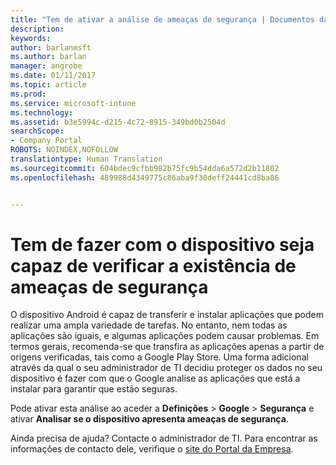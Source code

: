 ```yaml
---
title: "Tem de ativar a análise de ameaças de segurança | Documentos da Microsoft"
description: 
keywords: 
author: barlanmsft
ms.author: barlan
manager: angrobe
ms.date: 01/11/2017
ms.topic: article
ms.prod: 
ms.service: microsoft-intune
ms.technology: 
ms.assetid: b3e5994c-d215-4c72-8915-349bd0b2504d
searchScope:
- Company Portal
ROBOTS: NOINDEX,NOFOLLOW
translationtype: Human Translation
ms.sourcegitcommit: 604bdec9cfbb982b75fc9b54dda6a572d2b11802
ms.openlocfilehash: 489988d4349775c86aba9f30deff24441cd8ba86


---
```


# <a name="you-need-to-make-your-device-able-to-scan-for-security-threats"></a>Tem de fazer com o dispositivo seja capaz de verificar a existência de ameaças de segurança

O dispositivo Android é capaz de transferir e instalar aplicações que podem realizar uma ampla variedade de tarefas. No entanto, nem todas as aplicações são iguais, e algumas aplicações podem causar problemas. Em termos gerais, recomenda-se que transfira as aplicações apenas a partir de origens verificadas, tais como a Google Play Store. Uma forma adicional através da qual o seu administrador de TI decidiu proteger os dados no seu dispositivo é fazer com que o Google analise as aplicações que está a instalar para garantir que estão seguras.

Pode ativar esta análise ao aceder a **Definições** > **Google** > **Segurança** e ativar **Analisar se o dispositivo apresenta ameaças de segurança**.

Ainda precisa de ajuda? Contacte o administrador de TI. Para encontrar as informações de contacto dele, verifique o [site do Portal da Empresa](http://portal.manage.microsoft.com).



<!--HONumber=Jan17_HO2-->


